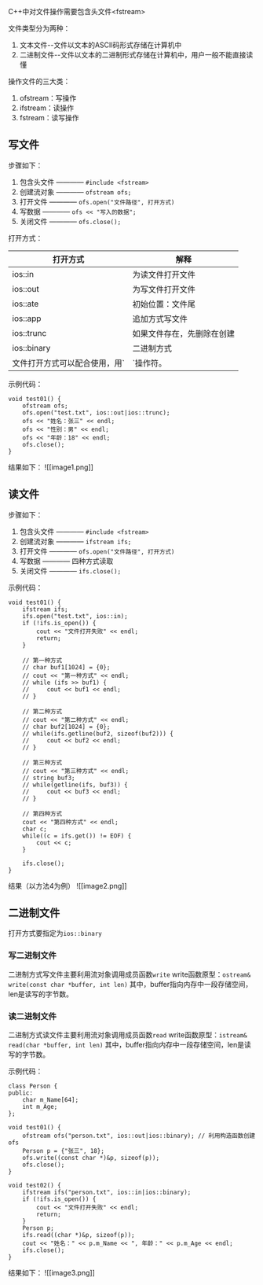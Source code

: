 
C++中对文件操作需要包含头文件\<fstream>

文件类型分为两种：
1. 文本文件--文件以文本的ASCII码形式存储在计算机中
2. 二进制文件--文件以文本的二进制形式存储在计算机中，用户一般不能直接读懂

操作文件的三大类：
1. ofstream：写操作
2. ifstream：读操作
3. fstream：读写操作

## 写文件

步骤如下：
1. 包含头文件 ———— `#include <fstream>`
2. 创建流对象 ———— `ofstream ofs;`
3. 打开文件 ———— `ofs.open("文件路径", 打开方式)`
4. 写数据 ———— `ofs << "写入的数据";`
5. 关闭文件 ———— `ofs.close();`

打开方式：

| 打开方式        | 解释            |
| ----------- | ------------- |
| ios::in     | 为读文件打开文件      |
| ios::out    | 为写文件打开文件      |
| ios::ate    | 初始位置：文件尾      |
| ios::app    | 追加方式写文件       |
| ios::trunc  | 如果文件存在，先删除在创建 |
| ios::binary | 二进制方式         |
文件打开方式可以配合使用，用`|`操作符。

示例代码：
```
void test01() {
    ofstream ofs;
    ofs.open("test.txt", ios::out|ios::trunc);
    ofs << "姓名：张三" << endl;
    ofs << "性别：男" << endl;
    ofs << "年龄：18" << endl;
    ofs.close();
}
```

结果如下：
![[image1.png]]

## 读文件

步骤如下：
1. 包含头文件 ———— `#include <fstream>`
2. 创建流对象 ———— `ifstream ifs;`
3. 打开文件 ———— `ofs.open("文件路径", 打开方式)`
4. 写数据 ———— 四种方式读取
5. 关闭文件 ———— `ifs.close();`

示例代码：
```
void test01() {
    ifstream ifs;
    ifs.open("test.txt", ios::in);
    if (!ifs.is_open()) {
        cout << "文件打开失败" << endl;
        return;
    }

    // 第一种方式
    // char buf1[1024] = {0};
    // cout << "第一种方式" << endl;
    // while (ifs >> buf1) {
    //     cout << buf1 << endl;
    // }  

    // 第二种方式
    // cout << "第二种方式" << endl;
    // char buf2[1024] = {0};
    // while(ifs.getline(buf2, sizeof(buf2))) {
    //     cout << buf2 << endl;
    // }  

    // 第三种方式
    // cout << "第三种方式" << endl;
    // string buf3;
    // while(getline(ifs, buf3)) {
    //     cout << buf3 << endl;
    // }

    // 第四种方式
    cout << "第四种方式" << endl;
    char c;
    while((c = ifs.get()) != EOF) {
        cout << c;
    }

    ifs.close();
}
```

结果（以方法4为例）
![[image2.png]]

## 二进制文件

打开方式要指定为`ios::binary`

### 写二进制文件

二进制方式写文件主要利用流对象调用成员函数`write`
write函数原型：`ostream& write(const char *buffer, int len)`
其中，buffer指向内存中一段存储空间，len是读写的字节数。

### 读二进制文件

二进制方式读文件主要利用流对象调用成员函数`read`
write函数原型：`istream& read(char *buffer, int len)`
其中，buffer指向内存中一段存储空间，len是读写的字节数。

示例代码：
```
class Person {
public:
    char m_Name[64];
    int m_Age;
}; 

void test01() {
    ofstream ofs("person.txt", ios::out|ios::binary); // 利用构造函数创建ofs
    Person p = {"张三", 18};
    ofs.write((const char *)&p, sizeof(p));
    ofs.close();
}

void test02() {
    ifstream ifs("person.txt", ios::in|ios::binary);
    if (!ifs.is_open()) {
        cout << "文件打开失败" << endl;
        return;
    }
    Person p;
    ifs.read((char *)&p, sizeof(p));
    cout << "姓名：" << p.m_Name << ", 年龄：" << p.m_Age << endl;
    ifs.close();
}
```

结果如下：
![[image3.png]]

